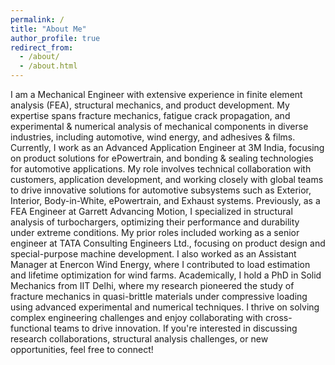 ```yaml
---
permalink: /
title: "About Me"
author_profile: true
redirect_from: 
  - /about/
  - /about.html
---
```

I am a Mechanical Engineer with extensive experience in finite element analysis (FEA), structural mechanics, and product development. My expertise spans fracture mechanics, fatigue crack propagation, and experimental & numerical analysis of mechanical components in diverse industries, including automotive, wind energy, and adhesives & films.
Currently, I work as an Advanced Application Engineer at 3M India, focusing on product solutions for ePowertrain, and bonding & sealing technologies for automotive applications. My role involves technical collaboration with customers, application development, and working closely with global teams to drive innovative solutions for automotive subsystems such as Exterior, Interior, Body-in-White, ePowertrain, and Exhaust systems.
Previously, as a FEA Engineer at Garrett Advancing Motion, I specialized in structural analysis of turbochargers, optimizing their performance and durability under extreme conditions. My prior roles included working as a senior engineer at TATA Consulting Engineers Ltd., focusing on product design and special-purpose machine development. I also worked as an Assistant Manager at Enercon Wind Energy, where I contributed to load estimation and lifetime optimization for wind farms.
Academically, I hold a PhD in Solid Mechanics from IIT Delhi, where my research pioneered the study of fracture mechanics in quasi-brittle materials under compressive loading using advanced experimental and numerical techniques.
I thrive on solving complex engineering challenges and enjoy collaborating with cross-functional teams to drive innovation. If you're interested in discussing research collaborations, structural analysis challenges, or new opportunities, feel free to connect!


